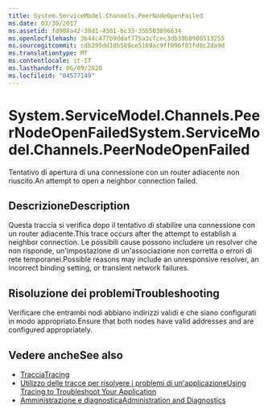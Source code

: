 ```yaml
---
title: System.ServiceModel.Channels.PeerNodeOpenFailed
ms.date: 03/30/2017
ms.assetid: fd908a42-30d1-4301-bc33-35b503896634
ms.openlocfilehash: 3b44c477b9ddaf775a3cfcec3db39b0908513255
ms.sourcegitcommit: cdb295dd1db589ce5169ac9ff096f01fd0c2da9d
ms.translationtype: MT
ms.contentlocale: it-IT
ms.lasthandoff: 06/09/2020
ms.locfileid: "84577149"
---
```

# <a name="systemservicemodelchannelspeernodeopenfailed"></a><span data-ttu-id="bf9b7-102">System.ServiceModel.Channels.PeerNodeOpenFailed</span><span class="sxs-lookup"><span data-stu-id="bf9b7-102">System.ServiceModel.Channels.PeerNodeOpenFailed</span></span>
<span data-ttu-id="bf9b7-103">Tentativo di apertura di una connessione con un router adiacente non riuscito.</span><span class="sxs-lookup"><span data-stu-id="bf9b7-103">An attempt to open a neighbor connection failed.</span></span>  
  
## <a name="description"></a><span data-ttu-id="bf9b7-104">Descrizione</span><span class="sxs-lookup"><span data-stu-id="bf9b7-104">Description</span></span>  
 <span data-ttu-id="bf9b7-105">Questa traccia si verifica dopo il tentativo di stabilire una connessione con un router adiacente.</span><span class="sxs-lookup"><span data-stu-id="bf9b7-105">This trace occurs after the attempt to establish a neighbor connection.</span></span> <span data-ttu-id="bf9b7-106">Le possibili cause possono includere un resolver che non risponde, un'impostazione di un'associazione non corretta o errori di rete temporanei.</span><span class="sxs-lookup"><span data-stu-id="bf9b7-106">Possible reasons may include an unresponsive resolver, an incorrect binding setting, or transient network failures.</span></span>  
  
## <a name="troubleshooting"></a><span data-ttu-id="bf9b7-107">Risoluzione dei problemi</span><span class="sxs-lookup"><span data-stu-id="bf9b7-107">Troubleshooting</span></span>  
 <span data-ttu-id="bf9b7-108">Verificare che entrambi nodi abbiano indirizzi validi e che siano configurati in modo appropriato.</span><span class="sxs-lookup"><span data-stu-id="bf9b7-108">Ensure that both nodes have valid addresses and are configured appropriately.</span></span>  
  
## <a name="see-also"></a><span data-ttu-id="bf9b7-109">Vedere anche</span><span class="sxs-lookup"><span data-stu-id="bf9b7-109">See also</span></span>

- [<span data-ttu-id="bf9b7-110">Traccia</span><span class="sxs-lookup"><span data-stu-id="bf9b7-110">Tracing</span></span>](index.md)
- [<span data-ttu-id="bf9b7-111">Utilizzo delle tracce per risolvere i problemi di un'applicazione</span><span class="sxs-lookup"><span data-stu-id="bf9b7-111">Using Tracing to Troubleshoot Your Application</span></span>](using-tracing-to-troubleshoot-your-application.md)
- [<span data-ttu-id="bf9b7-112">Amministrazione e diagnostica</span><span class="sxs-lookup"><span data-stu-id="bf9b7-112">Administration and Diagnostics</span></span>](../index.md)
